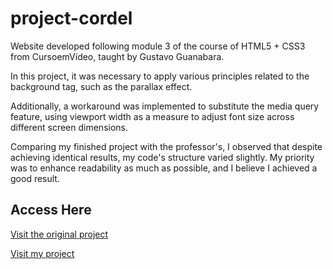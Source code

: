 # project-cordel

Website developed following module 3 of the course of HTML5 + CSS3 from CursoemVídeo, taught by Gustavo Guanabara.

In this project, it was necessary to apply various principles related to the background tag, such as the parallax effect. 

Additionally, a workaround was implemented to substitute the media query feature, using viewport width as a measure to adjust font size across different screen dimensions.

Comparing my finished project with the professor's, I observed that despite achieving identical results, my code's structure varied slightly. My priority was to enhance readability as much as possible, and I believe I achieved a good result.

## Access Here

<a href="https://professorguanabara.github.io/projeto-cordel/"> Visit the original project </a>

<a href="#"> Visit my project
